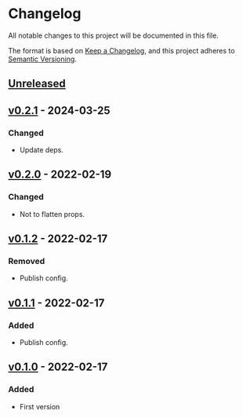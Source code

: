 # Changelog

All notable changes to this project will be documented in this file.

The format is based on [Keep a Changelog](https://keepachangelog.com/en/1.0.0/),
and this project adheres to [Semantic Versioning](https://semver.org/spec/v2.0.0.html).


## [Unreleased]

## [v0.2.1] - 2024-03-25

### Changed

- Update deps.


## [v0.2.0] - 2022-02-19

### Changed

- Not to flatten props.


## [v0.1.2] - 2022-02-17

### Removed

- Publish config.


## [v0.1.1] - 2022-02-17

### Added

- Publish config.


## [v0.1.0] - 2022-02-17

### Added

- First version

[Unreleased]: https://github.com/Foo-x/react-tea/compare/v0.2.1...HEAD
[v0.2.1]: https://github.com/Foo-x/react-tea/releases/tag/v0.2.1
[v0.2.0]: https://github.com/Foo-x/react-tea/releases/tag/v0.2.0
[v0.1.2]: https://github.com/Foo-x/react-tea/releases/tag/v0.1.2
[v0.1.1]: https://github.com/Foo-x/react-tea/releases/tag/v0.1.1
[v0.1.0]: https://github.com/Foo-x/react-tea/releases/tag/v0.1.0
